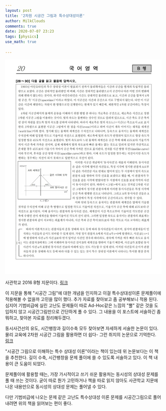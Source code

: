 ```yaml
---
layout: post
title: '2차원 시공간 그림과 특수상대성이론'
author: MilkClouds
comments: true
date: 2020-07-07 23:23
tags: [physics]
use_math: true

---
```


![img](\files\physics\cts.jpg)


사관학교 2016 B형 지문이다. [링크](\files\physics\2016사관.pdf)  


이 지문을 통해 "시공간 그림"에 대한 개념을 인지하고 이걸 특수상대성이론 문제풀이에 적용해볼 수 없을까 고민을 많이 했다. 추가 자료를 찾아보고 좀 공부해보니 적용 된다. 심지어 기범비급에 실린 고난도 문제들이 따로 Ad-Hoc같은 느낌의 "뿔" 같은 것을 도입하지 않고 시공간그림만으로 간단하게 풀 수 있다. 그 내용을 이 포스트에 서술하긴 좀 뭐하고, 찾아본 자료를 정리해두겠다.


동시사건선의 유도, 시간팽창과 길이수축 모두 찾아보면 자세하게 서술한 논문이 있다. 물리 교육에 2차원 시공간 그림을 활용하면 더 쉽다- 그런 취지의 논문으로 기억한다. [링크](https://www.researchgate.net/publication/269498129_Education_for_Relativity_in_the_New_National_Curriculum)  


"시공간 그림으로 이해하는 특수 상대성 이론"이라는 책이 있는데 위 논문보다는 이 책을 추천한다. 길이 수축, 시간팽창을 문제 풀이에 쓸 수 있도록 서술하고 있다. 이 책 내용이 큰 도움이 되었다.    



문제풀이에 활용할 때는, 가장 가시적이고 쓰기 쉬운 활용처는 동시성의 상대성 문제를 풀 때 쓰는 것이다. 굳이 따로 뭔가 고민하거나 책을 따로 읽지 않아도 사관학교 지문에 나온 내용만으로 동시성의 상대성 문제는 풀어낼 수 있다.  

다만 기범비급에 나오는 문제 같은 고난도 특수상대성 이론 문제를 시공간그림으로 풀어내려면 위의 책을 읽어보는 편이 좋다.  